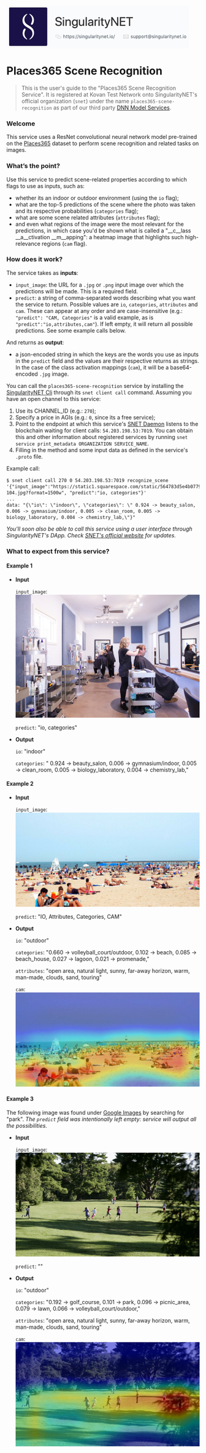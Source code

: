 [issue-template]: ../../../issues/new?template=BUG_REPORT.md
[feature-template]: ../../../issues/new?template=FEATURE_REQUEST.md

![singnetlogo](../assets/singnet-logo.jpg?raw=true 'SingularityNET')

# Places365 Scene Recognition

> This is the user's guide to the "Places365 Scene Recognition Service". It is registered at Kovan Test Network onto SingularityNET's official organization (`snet`) under the name `places365-scene-recognition` as part of our third party [DNN Model Services](https://github.com/singnet/dnn-model-services).

### Welcome

This service uses a ResNet convolutional neural network model pre-trained on the [Places365](http://places2.csail.mit.edu/download.html) dataset to perform scene recognition and related tasks on images. 

### What’s the point?

Use this service to predict scene-related properties according to which flags to use as inputs, such as:
- whether its an indoor or outdoor environment (using the `io` flag); 
- what are the top-5 predictions of the scene where the photo was taken and its respective probabilities (`categories` flag);
- what are some scene related attributes (`attributes` flag);
- and even what regions of the image were the most relevant for the predictions, in which case you'd be shown what is called a "__c__lass __a__ctivation __m__apping": a heatmap image that highlights such high-relevance regions (`cam` flag).

### How does it work?

The service takes as **inputs**:
- `input_image`: the URL for a `.jpg` or `.png` input image over which the predictions will be made. This is a required field.
- `predict`: a string of comma-separated words describing what you want the service to return. Possible values are `io`, `categories`, `attributes` and `cam`. These can appear at any order and are case-insensitive (e.g.: `"predict": "CAM, Categories"` is a valid example, as is `"predict":"io,attributes,cam"`). If left empty, it will return all possible predictions. See some example calls below.

And returns as **output**:
- a json-encoded string in which the keys are the words you use as inputs in the `predict` field and the values are their respective returns as strings. In the case of the class activation mappings (`cam`), it will be a base64-encoded `.jpg` image.

You can call the `places365-scene-recognition` service by installing the [SingularityNET Cli](https://github.com/snet-cli) through its `snet client call` command. Assuming you have an open channel to this service:

1. Use its CHANNEL_ID (e.g.: `270`); 
2. Specify a price in AGIs (e.g.: `0`, since its a free service);
3. Point to the endpoint at which this service's [SNET Daemon](https://github.com/singnet/snet-daemon) listens to the blockchain waiting for client calls: `54.203.198.53:7019`. You can obtain this and other information about registered services by running `snet service print_metadata ORGANIZATION SERVICE_NAME`.
4. Filling in the method and some input data as defined in the service's `.proto` file.

Example call:
```
$ snet client call 270 0 54.203.198.53:7019 recognize_scene '{"input_image":"https://static1.squarespace.com/static/564783d5e4b077901c4bdc37/t/5a823d47c83025d76ac6ddae/1518484818865/Piccolo-104.jpg?format=1500w", "predict":"io, categories"}'
...
data: "{\"io\": \"indoor\", \"categories\": \" 0.924 -> beauty_salon, 0.006 -> gymnasium/indoor, 0.005 -> clean_room, 0.005 -> biology_laboratory, 0.004 -> chemistry_lab,\"}"
```

_You'll soon also be able to call this service using a user interface through SingularityNET's DApp. Check [SNET's official website](http://singularitynet.io/) for updates._

### What to expect from this service?

#### Example 1

- **Input**

    `input_image`: ![salon_input](../assets/users_guide/places365_salon.jpg)
    
    `predict`: "io, categories"

- **Output**

    `io`: "indoor"
    
    `categories`: " 0.924 -> beauty_salon, 0.006 -> gymnasium/indoor, 0.005 -> clean_room, 0.005 -> biology_laboratory, 0.004 -> chemistry_lab,"
    
#### Example 2

- **Input**

    `input_image`: ![beach_input](../assets/users_guide/places365_beach.png)
    
    `predict`: "IO, Attributes, Categories, CAM"
    
- **Output**
    
    `io`: "outdoor"
    
    `categories`: "0.660 -> volleyball_court/outdoor, 0.102 -> beach, 0.085 -> beach_house, 0.027 -> lagoon, 0.021 -> promenade,"
    
    `attributes`: "open area, natural light, sunny, far-away horizon, warm, man-made, clouds, sand, touring"
    
    `cam`: ![beach_cam](../assets/users_guide/places365_beach_cam.jpg)

#### Example 3

The following image was found under [Google Images](http://images.google.com) by searching for "park". _The `predict` field was intentionally left empty: service will output all the possibilities._

- **Input**

    `input_image`: ![beach_input](../assets/users_guide/places365_park.jpg)
    
    `predict`: ""

- **Output**

    `io`: "outdoor"
    
    `categories`:  "0.192 -> golf_course, 0.101 -> park, 0.096 -> picnic_area, 0.079 -> lawn, 0.066 -> volleyball_court/outdoor,"
    
    `attributes`: "open area, natural light, sunny, far-away horizon, warm, man-made, clouds, sand, touring"
    
    `cam`: ![park_cam](../assets/users_guide/places365_park_cam.jpg)
